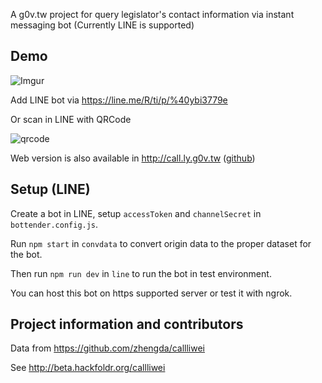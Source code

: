 A g0v.tw project for query legislator's contact information via instant messaging bot (Currently LINE is supported)

## Demo

![Imgur](https://i.imgur.com/G1HzZyal.jpg)

Add LINE bot via https://line.me/R/ti/p/%40ybi3779e

Or scan in LINE with QRCode

![qrcode](http://qr-official.line.me/L/XoHbSCIBkd.png)

Web version is also available in http://call.ly.g0v.tw ([github](https://github.com/zhengda/callliwei))

## Setup (LINE)

Create a bot in LINE, setup `accessToken` and `channelSecret` in `bottender.config.js`.

Run `npm start` in `convdata` to convert origin data to the proper dataset for the bot.

Then run `npm run dev` in `line` to run the bot in test environment.

You can host this bot on https supported server or test it with ngrok.

## Project information and contributors

Data from https://github.com/zhengda/callliwei

See http://beta.hackfoldr.org/callliwei
